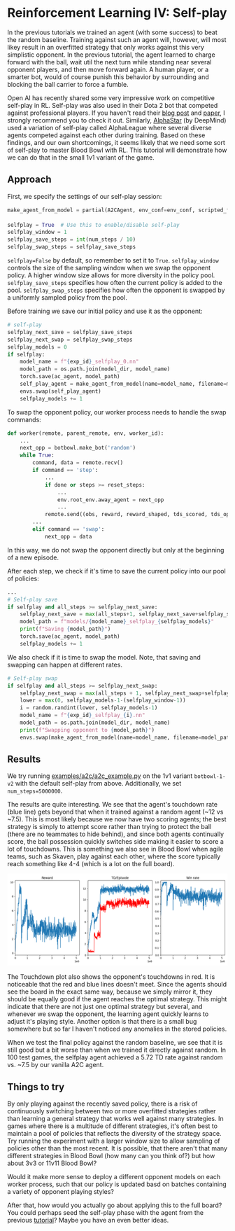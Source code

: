 # Reinforcement Learning IV: Self-play

In the previous tutorials we trained an agent (with some success) to beat the random baseline. Training against such an 
agent will, however, will most likey result in an overfitted strategy that only works against this very simplistic opponent. 
In the previous tutorial, the agent learned to charge forward with the ball, wait util the next turn while standing near several 
opponent players, and then move forward again. A human player, or a smarter bot, would of course punish this behavior by 
surrounding and blocking the ball carrier to force a fumble. 

Open AI has recently shared some very impressive work on competitive self-play in RL. Self-play was also used in their Dota 2 bot
that competed against professional players. If you haven't read their [blog post](https://openai.com/blog/competitive-self-play/) 
and [paper](https://arxiv.org/abs/1710.03748), I strongly recommend you to check it out.
Similarly, [AlphaStar](https://deepmind.com/blog/article/alphastar-mastering-real-time-strategy-game-starcraft-ii) (by DeepMind) used a variation of self-play called AlphaLeague where several diverse agents competed against each other during training. 
Based on these findings, and our own shortcomings, it seems likely that we need some sort of self-play to master Blood Bowl with RL.
This tutorial will demonstrate how we can do that in the small 1v1 variant of the game.

## Approach

First, we specify the settings of our self-play session:

```python
make_agent_from_model = partial(A2CAgent, env_conf=env_conf, scripted_func=a2c_scripted_actions)

selfplay = True  # Use this to enable/disable self-play
selfplay_window = 1
selfplay_save_steps = int(num_steps / 10)
selfplay_swap_steps = selfplay_save_steps


``` 

```selfplay=False``` by default, so remember to set it to ```True```.
```selfplay_window``` controls the size of the sampling window when we swap the opponent policy. A higher window size allows for more 
diversity in the policy pool.  
```selfplay_save_steps``` specifies how often the current policy is added to the pool.
```selfplay_swap_steps``` specifies how often the opponent is swapped by a uniformly sampled policy from the pool.

Before training we save our initial policy and use it as the opponent:

```python
# self-play
selfplay_next_save = selfplay_save_steps
selfplay_next_swap = selfplay_swap_steps
selfplay_models = 0
if selfplay:
    model_name = f"{exp_id}_selfplay_0.nn"
    model_path = os.path.join(model_dir, model_name)
    torch.save(ac_agent, model_path)
    self_play_agent = make_agent_from_model(name=model_name, filename=model_path)
    envs.swap(self_play_agent)
    selfplay_models += 1
```

To swap the opponent policy, our worker process needs to handle the swap commands:

```python
def worker(remote, parent_remote, env, worker_id):
    ...
    next_opp = botbowl.make_bot('random')
    while True:
        command, data = remote.recv()
        if command == 'step':
            ...    
            if done or steps >= reset_steps:
                ...
                env.root_env.away_agent = next_opp
                ...
            remote.send((obs, reward, reward_shaped, tds_scored, tds_opp_scored, done, info))
        ...
        elif command == 'swap':
            next_opp = data
```

In this way, we do not swap the opponent directly but only at the beginning of a new episode.

After each step, we check if it's time to save the current policy into our pool of policies:

```python
...
# Self-play save
if selfplay and all_steps >= selfplay_next_save:
    selfplay_next_save = max(all_steps+1, selfplay_next_save+selfplay_save_steps)
    model_path = f"models/{model_name}_selfplay_{selfplay_models}"
    print(f"Saving {model_path}")
    torch.save(ac_agent, model_path)
    selfplay_models += 1
```

We also check if it is time to swap the model. Note, that saving and swapping can happen at different rates. 

```python
# Self-play swap
if selfplay and all_steps >= selfplay_next_swap:
    selfplay_next_swap = max(all_steps + 1, selfplay_next_swap+selfplay_swap_steps)
    lower = max(0, selfplay_models-1-(selfplay_window-1))
    i = random.randint(lower, selfplay_models-1)
    model_name = f"{exp_id}_selfplay_{i}.nn"
    model_path = os.path.join(model_dir, model_name)
    print(f"Swapping opponent to {model_path}")
    envs.swap(make_agent_from_model(name=model_name, filename=model_path))
```

## Results

We try running [examples/a2c/a2c_example.py](https://github.com/njustesen/botbowl/blob/main/examples/a2c/a2c_example.py) on the 1v1 variant ```botbowl-1-v2``` with the default self-play from above.
Additionally, we set ```num_steps=5000000```.

The results are quite interesting. We see that the agent's touchdown rate (blue line) gets beyond that when it trained against a random agent (~12 vs ~7.5). 
This is most likely because we now have two scoring agents; the best strategy is simply to attempt score rather than trying to protect the ball (there are no teammates to hide behind), and since both agents continually score, 
the ball possession quickly switches side making it easier to score a lot of touchdowns. This is something we also see in Blood Bowl 
when agile teams, such as Skaven, play against each other, where the score typically reach something like 4-4 (which is a lot on the full board).

![Self-play on botbowl-1-v2](img/botbowl-1-v2_selfplay.png?raw=true "Self-play on botbowl-1-v2")

The Touchdown plot also shows the opponent's touchdowns in red. It is noticeable that the red and blue lines doesn't meet. Since the agents 
should see the board in the exact same way, because we simply mirror it, they should be equally good if the agent reaches the optimal strategy. 
This might indicate that there are not just one optimal strategy but several, and whenever we swap the opponent, the learning agent quickly 
learns to adjust it's playing style. Another option is that there is a small bug somewhere but so far I haven't noticed any anomalies in the stored 
policies.

When we test the final policy against the random baseline, we see that it is still good but a bit worse than when we trained it directly against 
random. In 100 test games, the selfplay agent achieved a 5.72 TD rate against random vs. ~7.5 by our vanilla A2C agent.

## Things to try
By only playing against the recently saved policy, there is a risk of continuously switching between two or more overfitted strategies rather than learning a general strategy that 
works well against many strategies. In games where there is a multitude of different strategies, it's often best to maintain a pool of policies that reflects the diversity of the strategy space. 
Try running the experiment with a larger window size to allow sampling of policies other than the most recent. It is possible, that there 
aren't that many different strategies in Blood Bowl (how many can you think of?) but how about 3v3 or 11v11 Blood Bowl? 

Would it make more sense to deploy a different opponent models on each worker process, such that our policy is updated basd on batches containing 
a variety of opponent playing styles?

After that, how would you actually go about applying this to the full board? You could perhaps seed the self-play phase with the agent from the 
previous [tutorial](a2c-full.md)? Maybe you have an even better ideas.
